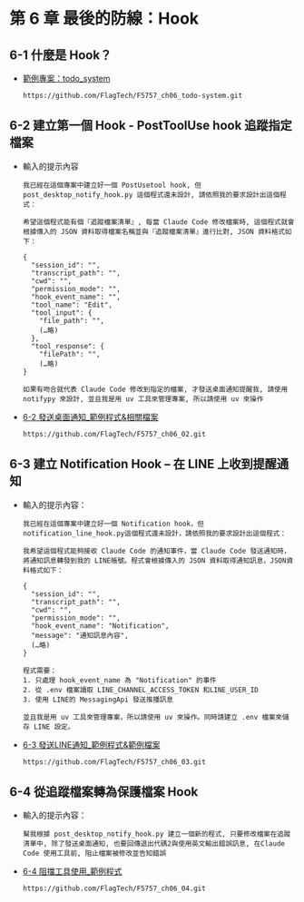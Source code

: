 # 第 6 章 最後的防線：Hook

## 6-1 什麼是 Hook？

- [範例專案：todo_system](https://github.com/FlagTech/F5757_ch06_todo-system)

    ```
    https://github.com/FlagTech/F5757_ch06_todo-system.git
    ```

## 6-2 建立第一個 Hook - PostToolUse hook 追蹤指定檔案

- 輸入的提示內容
    ```
    我已經在這個專案中建立好一個 PostUsetool hook, 但 post_desktop_notify_hook.py 這個程式還未設計, 請依照我的要求設計出這個程式：

    希望這個程式能有個『追蹤檔案清單』, 每當 Claude Code 修改檔案時, 這個程式就會根據傳入的 JSON 資料取得檔案名稱並與『追蹤檔案清單』進行比對, JSON 資料格式如下：

    {
      "session_id": "",
      "transcript_path": "",
      "cwd": "",
      "permission_mode": "",
      "hook_event_name": "",
      "tool_name": "Edit",
      "tool_input": {
        "file_path": "",
        (…略)
      },
      "tool_response": {
        "filePath": "",
        (…略)
    }

    如果有吻合就代表 Claude Code 修改到指定的檔案, 才發送桌面通知提醒我, 請使用notifypy 來設計, 並且我是用 uv 工具來管理專案, 所以請使用 uv 來操作
    ```

- [6-2 發送桌面通知_範例程式&相關檔案](https://github.com/FlagTech/F5757_ch06_02)

    ```
    https://github.com/FlagTech/F5757_ch06_02.git
    ```

## 6-3 建立 Notification Hook – 在 LINE 上收到提醒通知

- 輸入的提示內容：
    ```
    我已經在這個專案中建立好一個 Notification hook，但notification_line_hook.py這個程式還未設計，請依照我的要求設計出這個程式：

    我希望這個程式能夠接收 Claude Code 的通知事件，當 Claude Code 發送通知時，將通知訊息轉發到我的 LINE帳號。程式會根據傳入的 JSON 資料取得通知訊息，JSON資料格式如下：

    {
      "session_id": "",
      "transcript_path": "",
      "cwd": "",
      "permission_mode": "",
      "hook_event_name": "Notification",
      "message": "通知訊息內容",
      (…略)
    }

    程式需要：
    1. 只處理 hook_event_name 為 "Notification" 的事件
    2. 從 .env 檔案讀取 LINE_CHANNEL_ACCESS_TOKEN 和LINE_USER_ID
    3. 使用 LINE的 MessagingApi 發送推播訊息

    並且我是用 uv 工具來管理專案，所以請使用 uv 來操作。同時請建立 .env 檔案來儲存 LINE 設定。

    ```

- [6-3 發送LINE通知_範例程式&範例檔案](https://github.com/FlagTech/F5757_ch06_03)

    ```
    https://github.com/FlagTech/F5757_ch06_03.git
    ```

## 6-4 從追蹤檔案轉為保護檔案 Hook

- 輸入的提示內容：
    ```
    幫我根據 post_desktop_notify_hook.py 建立一個新的程式, 只要修改檔案在追蹤清單中, 除了發送桌面通知, 也要回傳退出代碼2與使用英文輸出錯誤訊息, 在Claude Code 使用工具前, 阻止檔案被修改並告知錯誤
    ```

- [6-4 阻擋工具使用_範例程式](https://github.com/FlagTech/F5757_ch06_04)

    ```
    https://github.com/FlagTech/F5757_ch06_04.git
    ```
